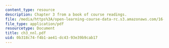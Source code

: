 ```yaml
---
content_type: resource
description: Chapter 3 from a book of course readings.
file: /media/https%3A/open-learning-course-data-rc.s3.amazonaws.com/16-30-estimation-and-control-of-aerospace-systems-spring-2004/0b318c74f4b1ae41dc4393e39b9cab17_ch3_nnl.pdf
file_type: application/pdf
resourcetype: Document
title: ch3_nnl.pdf
uid: 0b318c74-f4b1-ae41-dc43-93e39b9cab17
---
```

